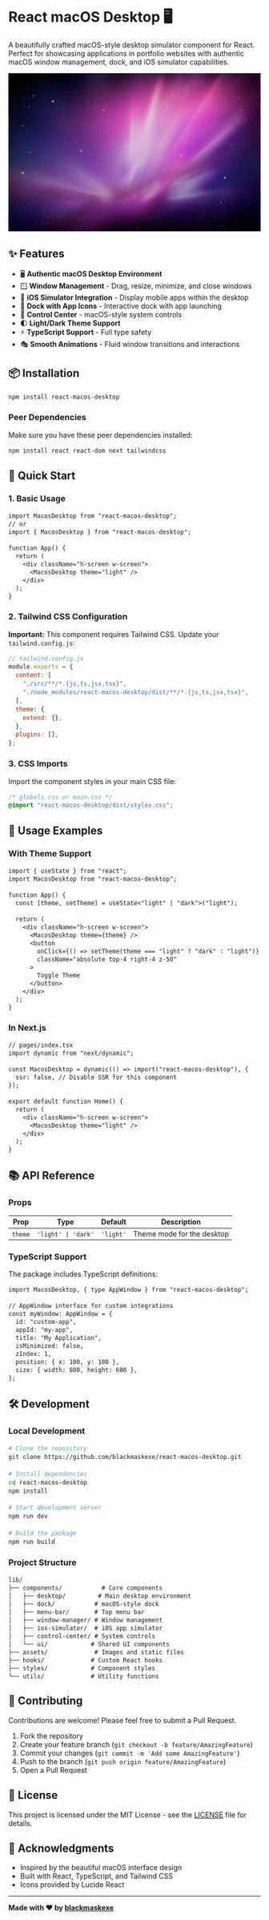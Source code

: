 # React macOS Desktop 🖥️

A beautifully crafted macOS-style desktop simulator component for React. Perfect for showcasing applications in portfolio websites with authentic macOS window management, dock, and iOS simulator capabilities.

![React macOS Desktop Demo](./public/aurora-wallpaper.jpeg)

## ✨ Features

- 🖥️ **Authentic macOS Desktop Environment**
- 🪟 **Window Management** - Drag, resize, minimize, and close windows
- 📱 **iOS Simulator Integration** - Display mobile apps within the desktop
- 🎯 **Dock with App Icons** - Interactive dock with app launching
- 🎨 **Control Center** - macOS-style system controls
- 🌓 **Light/Dark Theme Support**
- ⚡ **TypeScript Support** - Full type safety
- 🎭 **Smooth Animations** - Fluid window transitions and interactions

## 📦 Installation

```bash
npm install react-macos-desktop
```

### Peer Dependencies

Make sure you have these peer dependencies installed:

```bash
npm install react react-dom next tailwindcss
```

## 🚀 Quick Start

### 1. Basic Usage

```tsx
import MacosDesktop from "react-macos-desktop";
// or
import { MacosDesktop } from "react-macos-desktop";

function App() {
  return (
    <div className="h-screen w-screen">
      <MacosDesktop theme="light" />
    </div>
  );
}
```

### 2. Tailwind CSS Configuration

**Important:** This component requires Tailwind CSS. Update your `tailwind.config.js`:

```javascript
// tailwind.config.js
module.exports = {
  content: [
    "./src/**/*.{js,ts,jsx,tsx}",
    "./node_modules/react-macos-desktop/dist/**/*.{js,ts,jsx,tsx}",
  ],
  theme: {
    extend: {},
  },
  plugins: [],
};
```

### 3. CSS Imports

Import the component styles in your main CSS file:

```css
/* globals.css or main.css */
@import "react-macos-desktop/dist/styles.css";
```

## 🎯 Usage Examples

### With Theme Support

```tsx
import { useState } from "react";
import MacosDesktop from "react-macos-desktop";

function App() {
  const [theme, setTheme] = useState<"light" | "dark">("light");

  return (
    <div className="h-screen w-screen">
      <MacosDesktop theme={theme} />
      <button
        onClick={() => setTheme(theme === "light" ? "dark" : "light")}
        className="absolute top-4 right-4 z-50"
      >
        Toggle Theme
      </button>
    </div>
  );
}
```

### In Next.js

```tsx
// pages/index.tsx
import dynamic from "next/dynamic";

const MacosDesktop = dynamic(() => import("react-macos-desktop"), {
  ssr: false, // Disable SSR for this component
});

export default function Home() {
  return (
    <div className="h-screen w-screen">
      <MacosDesktop theme="light" />
    </div>
  );
}
```

## 📚 API Reference

### Props

| Prop    | Type                | Default   | Description                |
| ------- | ------------------- | --------- | -------------------------- |
| `theme` | `'light' \| 'dark'` | `'light'` | Theme mode for the desktop |

### TypeScript Support

The package includes TypeScript definitions:

```tsx
import MacosDesktop, { type AppWindow } from "react-macos-desktop";

// AppWindow interface for custom integrations
const myWindow: AppWindow = {
  id: "custom-app",
  appId: "my-app",
  title: "My Application",
  isMinimized: false,
  zIndex: 1,
  position: { x: 100, y: 100 },
  size: { width: 800, height: 600 },
};
```

## 🛠️ Development

### Local Development

```bash
# Clone the repository
git clone https://github.com/blackmaskexe/react-macos-desktop.git

# Install dependencies
cd react-macos-desktop
npm install

# Start development server
npm run dev

# Build the package
npm run build
```

### Project Structure

```
lib/
├── components/           # Core components
│   ├── desktop/         # Main desktop environment
│   ├── dock/           # macOS-style dock
│   ├── menu-bar/       # Top menu bar
│   ├── window-manager/ # Window management
│   ├── ios-simulator/  # iOS app simulator
│   ├── control-center/ # System controls
│   └── ui/            # Shared UI components
├── assets/             # Images and static files
├── hooks/             # Custom React hooks
├── styles/            # Component styles
└── utils/             # Utility functions
```

## 🤝 Contributing

Contributions are welcome! Please feel free to submit a Pull Request.

1. Fork the repository
2. Create your feature branch (`git checkout -b feature/AmazingFeature`)
3. Commit your changes (`git commit -m 'Add some AmazingFeature'`)
4. Push to the branch (`git push origin feature/AmazingFeature`)
5. Open a Pull Request

## 📄 License

This project is licensed under the MIT License - see the [LICENSE](LICENSE) file for details.

## 🙏 Acknowledgments

- Inspired by the beautiful macOS interface design
- Built with React, TypeScript, and Tailwind CSS
- Icons provided by Lucide React

---

**Made with ❤️ by [blackmaskexe](https://github.com/blackmaskexe)**
